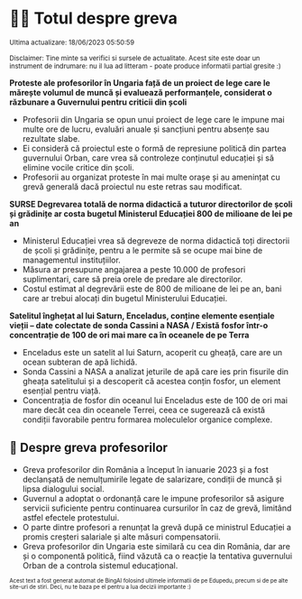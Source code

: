 # 👩‍🏫 Totul despre greva
<sub>Ultima actualizare: 18/06/2023 05:50:59</sub>

<sub>Disclaimer: Tine minte sa verifici si sursele de actualitate. Acest site este doar un instrument de indrumare: nu il lua ad litteram - poate produce informatii partial gresite :)</sub>

**Proteste ale profesorilor în Ungaria față de un proiect de lege care le mărește volumul de muncă și evaluează performanțele, considerat o răzbunare a Guvernului pentru criticii din școli**
- Profesorii din Ungaria se opun unui proiect de lege care le impune mai multe ore de lucru, evaluări anuale și sancțiuni pentru absențe sau rezultate slabe.
- Ei consideră că proiectul este o formă de represiune politică din partea guvernului Orban, care vrea să controleze conținutul educației și să elimine vocile critice din școli.
- Profesorii au organizat proteste în mai multe orașe și au amenințat cu grevă generală dacă proiectul nu este retras sau modificat.

**SURSE Degrevarea totală de norma didactică a tuturor directorilor de școli și grădinițe ar costa bugetul Ministerul Educației 800 de milioane de lei pe an**
- Ministerul Educației vrea să degreveze de norma didactică toți directorii de școli și grădinițe, pentru a le permite să se ocupe mai bine de managementul instituțiilor.
- Măsura ar presupune angajarea a peste 10.000 de profesori suplimentari, care să preia orele de predare ale directorilor.
- Costul estimat al degrevării este de 800 de milioane de lei pe an, bani care ar trebui alocați din bugetul Ministerului Educației.

**Satelitul înghețat al lui Saturn, Enceladus, conține elemente esențiale vieții – date colectate de sonda Cassini a NASA / Există fosfor într-o concentrație de 100 de ori mai mare ca în oceanele de pe Terra**
- Enceladus este un satelit al lui Saturn, acoperit cu gheață, care are un ocean subteran de apă lichidă.
- Sonda Cassini a NASA a analizat jeturile de apă care ies prin fisurile din gheața satelitului și a descoperit că acestea conțin fosfor, un element esențial pentru viață.
- Concentrația de fosfor din oceanul lui Enceladus este de 100 de ori mai mare decât cea din oceanele Terrei, ceea ce sugerează că există condiții favorabile pentru formarea moleculelor organice complexe.

## 🏫 Despre greva profesorilor
- Greva profesorilor din România a început în ianuarie 2023 și a fost declanșată de nemulțumirile legate de salarizare, condiții de muncă și lipsa dialogului social.
- Guvernul a adoptat o ordonanță care le impune profesorilor să asigure servicii suficiente pentru continuarea cursurilor în caz de grevă, limitând astfel efectele protestului.
- O parte dintre profesori a renunțat la grevă după ce ministrul Educației a promis creșteri salariale și alte măsuri compensatorii.
- Greva profesorilor din Ungaria este similară cu cea din România, dar are și o componentă politică, fiind văzută ca o reacție la tentativa guvernului Orban de a controla sistemul educațional.


<sub><sub>Acest text a fost generat automat de BingAI folosind ultimele informatii de pe Edupedu, precum si de pe alte site-uri de stiri. Deci, nu te baza pe el pentru a lua decizii importante :)</sub></sub>